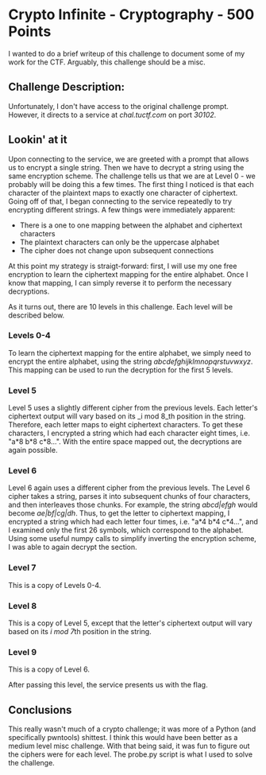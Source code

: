 # Crypto Infinite - Cryptography - 500 Points

I wanted to do a brief writeup of this challenge to document some of my work for the CTF. Arguably, this challenge should be a misc.

## Challenge Description:

Unfortunately, I don't have access to the original challenge prompt. However, it directs to a service at *chal.tuctf.com* on port *30102*.

## Lookin' at it

Upon connecting to the service, we are greeted with a prompt that allows us to encrypt a single string. Then we have to decrypt a string using the same encryption scheme. The challenge tells us that we are at Level 0 - we probably will be doing this a few times. The first thing I noticed is that each character of the plaintext maps to exactly one character of ciphertext. Going off of that, I began connecting to the service repeatedly to try encrypting different strings. A few things were immediately apparent:

* There is a one to one mapping between the alphabet and ciphertext characters
* The plaintext characters can only be the uppercase alphabet
* The cipher does not change upon subsequent connections

At this point my strategy is straigt-forward: first, I will use my one free encryption to learn the ciphertext mapping for the entire alphabet. Once I know that mapping, I can simply reverse it to perform the necessary decryptions.

As it turns out, there are 10 levels in this challenge. Each level will be described below.

### Levels 0-4

To learn the ciphertext mapping for the entire alphabet, we simply need to encrypt the entire alphabet, using the string *abcdefghijklmnopqrstuvwxyz*. This mapping can be used to run the decryption for the first 5 levels.

### Level 5

Level 5 uses a slightly different cipher from the previous levels. Each letter's ciphertext output will vary based on its _i mod 8_th position in the string. Therefore, each letter maps to eight ciphertext characters. To get these characters, I encrypted a string which had each character eight times, i.e. "a\*8 b\*8 c\*8...". With the entire space mapped out, the decryptions are again possible.


### Level 6

Level 6 again uses a different cipher from the previous levels. The Level 6 cipher takes a string, parses it into subsequent chunks of four characters, and then interleaves those chunks. For example, the string *abcd|efgh* would become *ae|bf|cg|dh*. Thus, to get the letter to ciphertext mapping, I encrypted a string which had each letter four times, i.e. "a\*4 b\*4 c\*4...", and I examined only the first 26 symbols, which correspond to the alphabet. Using some useful numpy calls to simplify inverting the encryption scheme, I was able to again decrypt the section.

### Level 7

This is a copy of Levels 0-4.

### Level 8

This is a copy of Level 5, except that the letter's ciphertext output will vary based on its *i mod 7*th position in the string.

### Level 9

This is a copy of Level 6.

After passing this level, the service presents us with the flag.

## Conclusions

This really wasn't much of a crypto challenge; it was more of a Python (and specifically pwntools) shittest. I think this would have been better as a medium level misc challenge. With that being said, it was fun to figure out the ciphers were for each level. The probe.py script is what I used to solve the challenge.
